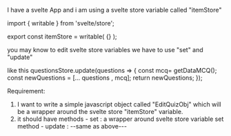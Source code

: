 
I have a svelte App and i am using a svelte store variable called "itemStore"

import { writable } from 'svelte/store';

export const itemStore     = writable( {} );

you may know to edit svelte store variables we have to use "set" and "update"

like this
questionsStore.update(questions => {
  const mcq= getDataMCQ();
  const newQuestions = [... questions , mcq];
        return newQuestions;
    });

Requirement:

1. I want to write a simple javascript object called "EditQuizObj" which will be a wrapper around the svelte store "itemStore" variable. 
2. it should have methods
            - set : a wrapper around svelte store variable set method
            - update : --same as above---
            
